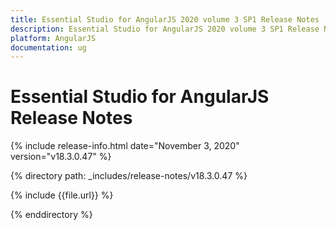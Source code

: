 ```yaml
---
title: Essential Studio for AngularJS 2020 volume 3 SP1 Release Notes  
description: Essential Studio for AngularJS 2020 volume 3 SP1 Release Notes  
platform: AngularJS
documentation: ug
---
```


# Essential Studio for AngularJS  Release Notes  

{% include release-info.html date="November 3, 2020"  version="v18.3.0.47" %} 


{% directory path: _includes/release-notes/v18.3.0.47 %}

{% include {{file.url}} %}

{% enddirectory %}